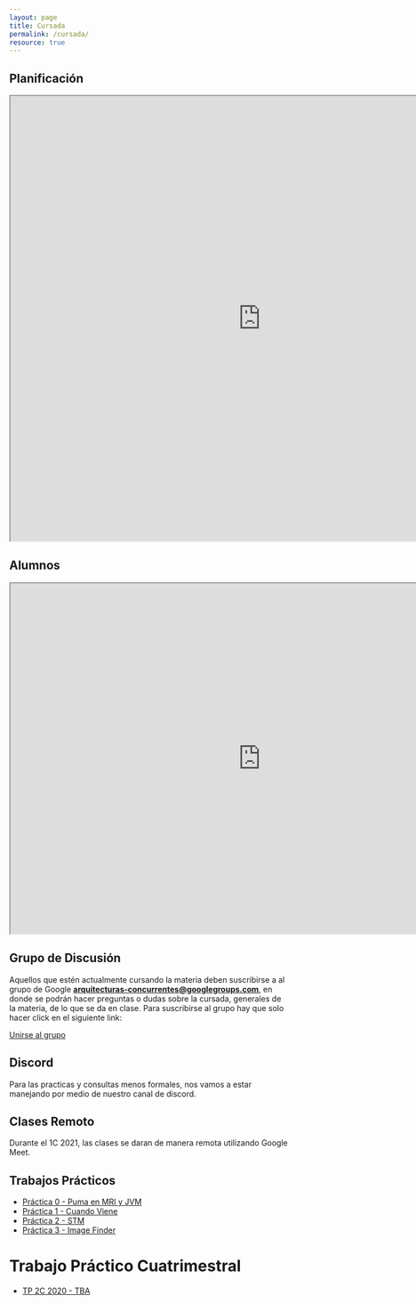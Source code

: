 ```yaml
---
layout: page
title: Cursada
permalink: /cursada/
resource: true
---
```


## Planificación 

<iframe style="width: 900px; height:800px" 
  src="https://docs.google.com/spreadsheets/d/1upxvH_s0avodmFg4XOOvnsUP6UZ5lUza38crtxvjKfM/pubhtml"></iframe>

## Alumnos

<iframe style="width: 900px; height:630px"
  src="https://docs.google.com/spreadsheets/d/e/2PACX-1vSyNWDTH0_RrnMRjKwuN5XTewYI_SzHmGS_IKUBx4TRfkJlnZUD_CbQv4a7fEvisgcx0GGVVC3BeMKR/pubhtml?gid=1349953569&single=true"></iframe>


## Grupo de Discusión

Aquellos que estén actualmente cursando la materia deben suscribirse a al grupo de Google **arquitecturas-concurrentes@googlegroups.com**, en donde se podrán
hacer preguntas o dudas sobre la cursada, generales de la materia, de lo que se da en clase. Para suscribirse al grupo hay que solo hacer click en el siguiente link:

<a href="https://groups.google.com/forum/#!forum/arquitecturas-concurrentes/join">Unirse al grupo</a>


## Discord

Para las practicas y consultas menos formales, nos vamos a estar manejando por medio de nuestro canal de discord.

## Clases Remoto

Durante el 1C 2021, las clases se daran de manera remota utilizando Google Meet.

## Trabajos Prácticos

* [Práctica 0 - Puma en MRI y JVM](https://github.com/arquitecturas-concurrentes/iasc-practica-ruby)
* [Práctica 1 - Cuando Viene](https://github.com/arquitecturas-concurrentes/practica_cps_promises_cuando_viene)
* [Práctica 2 - STM ](https://github.com/arquitecturas-concurrentes/iasc-stm-practica)
* [Práctica 3 - Image Finder](https://github.com/arquitecturas-concurrentes/iasc-elixir-image-finder)

# Trabajo Práctico Cuatrimestral

* [TP 2C 2020 - TBA]()
